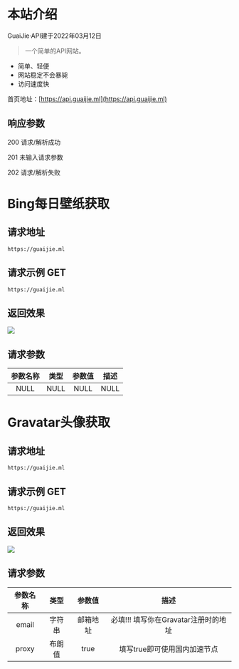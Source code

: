 # 本站介绍
GuaiJie·API建于2022年03月12日  

> 一个简单的API网站。

- 简单、轻便
- 网站稳定不会暴毙
- 访问速度快

首页地址：[https://api.guaijie.ml](https://api.guaijie.ml)

## 响应参数<!-- {docsify-ignore} -->
200 请求/解析成功

201 未输入请求参数

202 请求/解析失败

# Bing每日壁纸获取

## 请求地址<!-- {docsify-ignore} -->
```
https://guaijie.ml
```

## 请求示例 GET<!-- {docsify-ignore} -->
```
https://guaijie.ml
```

## 返回效果<!-- {docsify-ignore} -->

<img src="https://tenapi.cn/bing/" >

## 请求参数<!-- {docsify-ignore} -->

| 参数名称      | 类型 | 参数值 | 描述 |
| :-----------: | :-----------: | :-----------: | :-----------: |
| NULL   | NULL        | NULL   | NULL        |

# Gravatar头像获取

## 请求地址<!-- {docsify-ignore} -->
```
https://guaijie.ml
```

## 请求示例 GET<!-- {docsify-ignore} -->
```
https://guaijie.ml
```

## 返回效果<!-- {docsify-ignore} -->

<img src="https://tenapi.cn/bing/" >

## 请求参数<!-- {docsify-ignore} -->

| 参数名称      | 类型 | 参数值 | 描述 |
| :-----------: | :-----------: | :-----------: | :-----------: |
| email   | 字符串     | 邮箱地址 | 必填!!! 填写你在Gravatar注册时的地址 |
| proxy   | 布朗值     | true   | 填写true即可使用国内加速节点        |
